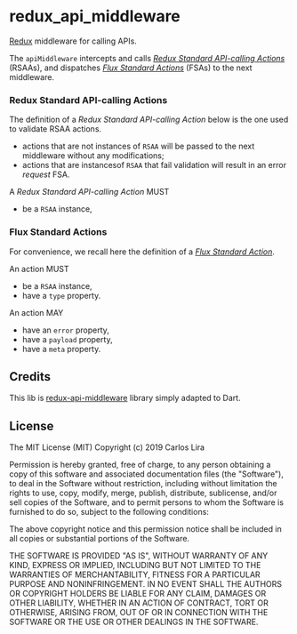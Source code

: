 # redux_api_middleware

[Redux](https://pub.dartlang.org/packages/redux) middleware for calling APIs.

The `apiMiddleware` intercepts and calls [*Redux Standard API-calling Actions*](#redux-standard-api-calling-actions) (RSAAs), and dispatches [*Flux Standard Actions*](#flux-standard-actions) (FSAs) to the next middleware.


### Redux Standard API-calling Actions

The definition of a *Redux Standard API-calling Action* below is the one used to validate RSAA actions.
  - actions that are not instances of `RSAA` will be passed to the next middleware without any modifications;
  - actions that are instancesof `RSAA` that fail validation will result in an error *request* FSA.

A *Redux Standard API-calling Action* MUST

- be a `RSAA` instance,

### Flux Standard Actions

For convenience, we recall here the definition of a [*Flux Standard Action*](https://github.com/acdlite/flux-standard-action).

An action MUST

- be a `RSAA` instance,
- have a `type` property.

An action MAY

- have an `error` property,
- have a `payload` property,
- have a `meta` property.


## Credits

This lib is [redux-api-middleware](https://github.com/agraboso/redux-api-middleware) library simply adapted to Dart.

## License

The MIT License (MIT)
Copyright (c) 2019 Carlos Lira

Permission is hereby granted, free of charge, to any
person obtaining a copy of this software and associated
documentation files (the "Software"), to deal in the
Software without restriction, including without limitation
the rights to use, copy, modify, merge, publish, distribute,
sublicense, and/or sell copies of the Software, and to
permit persons to whom the Software is furnished to do
so, subject to the following conditions:

The above copyright notice and this permission notice shall
be included in all copies or substantial portions of
the Software.

THE SOFTWARE IS PROVIDED "AS IS", WITHOUT WARRANTY OF ANY KIND,
EXPRESS OR IMPLIED, INCLUDING BUT NOT LIMITED TO THE WARRANTIES
OF MERCHANTABILITY, FITNESS FOR A PARTICULAR PURPOSE AND
NONINFRINGEMENT. IN NO EVENT SHALL THE AUTHORS OR COPYRIGHT HOLDERS
BE LIABLE FOR ANY CLAIM, DAMAGES OR OTHER LIABILITY, WHETHER IN AN
ACTION OF CONTRACT, TORT OR OTHERWISE, ARISING FROM, OUT OF OR IN
CONNECTION WITH THE SOFTWARE OR THE USE OR OTHER DEALINGS IN
THE SOFTWARE.
